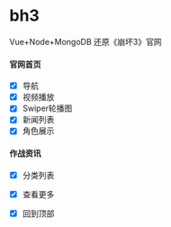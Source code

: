 # bh3
Vue+Node+MongoDB 还原《崩坏3》官网
#### 官网首页

- [x] 导航
- [x] 视频播放
- [x] Swiper轮播图
- [x] 新闻列表
- [x] 角色展示

#### 作战资讯

- [x] 分类列表
- [x] 查看更多
- [x] 回到顶部

